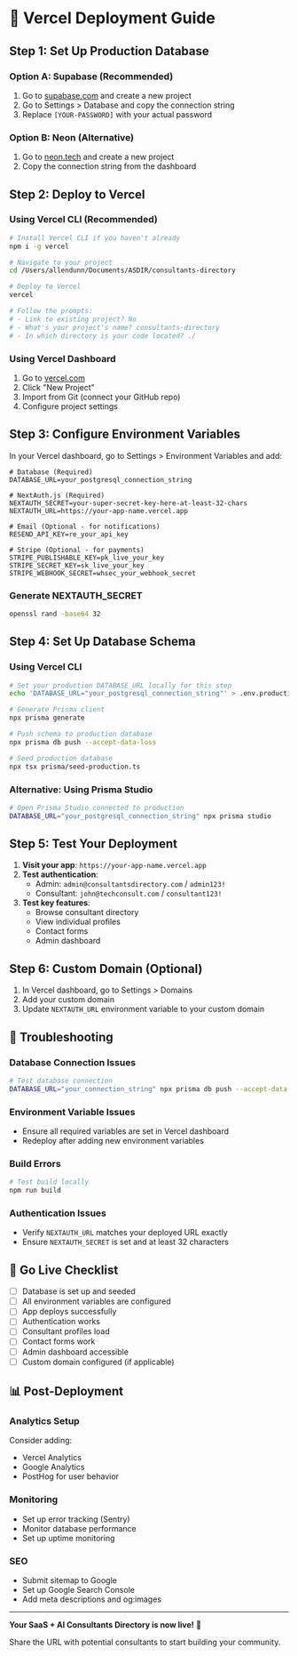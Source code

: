 # 🚀 Vercel Deployment Guide

## Step 1: Set Up Production Database

### Option A: Supabase (Recommended)
1. Go to [supabase.com](https://supabase.com) and create a new project
2. Go to Settings > Database and copy the connection string
3. Replace `[YOUR-PASSWORD]` with your actual password

### Option B: Neon (Alternative)
1. Go to [neon.tech](https://neon.tech) and create a new project
2. Copy the connection string from the dashboard

## Step 2: Deploy to Vercel

### Using Vercel CLI (Recommended)
```bash
# Install Vercel CLI if you haven't already
npm i -g vercel

# Navigate to your project
cd /Users/allendunn/Documents/ASDIR/consultants-directory

# Deploy to Vercel
vercel

# Follow the prompts:
# - Link to existing project? No
# - What's your project's name? consultants-directory
# - In which directory is your code located? ./
```

### Using Vercel Dashboard
1. Go to [vercel.com](https://vercel.com)
2. Click "New Project"
3. Import from Git (connect your GitHub repo)
4. Configure project settings

## Step 3: Configure Environment Variables

In your Vercel dashboard, go to Settings > Environment Variables and add:

```env
# Database (Required)
DATABASE_URL=your_postgresql_connection_string

# NextAuth.js (Required)
NEXTAUTH_SECRET=your-super-secret-key-here-at-least-32-chars
NEXTAUTH_URL=https://your-app-name.vercel.app

# Email (Optional - for notifications)
RESEND_API_KEY=re_your_api_key

# Stripe (Optional - for payments)
STRIPE_PUBLISHABLE_KEY=pk_live_your_key
STRIPE_SECRET_KEY=sk_live_your_key
STRIPE_WEBHOOK_SECRET=whsec_your_webhook_secret
```

### Generate NEXTAUTH_SECRET
```bash
openssl rand -base64 32
```

## Step 4: Set Up Database Schema

### Using Vercel CLI
```bash
# Set your production DATABASE_URL locally for this step
echo 'DATABASE_URL="your_postgresql_connection_string"' > .env.production

# Generate Prisma client
npx prisma generate

# Push schema to production database
npx prisma db push --accept-data-loss

# Seed production database
npx tsx prisma/seed-production.ts
```

### Alternative: Using Prisma Studio
```bash
# Open Prisma Studio connected to production
DATABASE_URL="your_postgresql_connection_string" npx prisma studio
```

## Step 5: Test Your Deployment

1. **Visit your app**: `https://your-app-name.vercel.app`
2. **Test authentication**:
   - Admin: `admin@consultantsdirectory.com` / `admin123!`
   - Consultant: `john@techconsult.com` / `consultant123!`
3. **Test key features**:
   - Browse consultant directory
   - View individual profiles
   - Contact forms
   - Admin dashboard

## Step 6: Custom Domain (Optional)

1. In Vercel dashboard, go to Settings > Domains
2. Add your custom domain
3. Update `NEXTAUTH_URL` environment variable to your custom domain

## 🔧 Troubleshooting

### Database Connection Issues
```bash
# Test database connection
DATABASE_URL="your_connection_string" npx prisma db push --accept-data-loss
```

### Environment Variable Issues
- Ensure all required variables are set in Vercel dashboard
- Redeploy after adding new environment variables

### Build Errors
```bash
# Test build locally
npm run build
```

### Authentication Issues
- Verify `NEXTAUTH_URL` matches your deployed URL exactly
- Ensure `NEXTAUTH_SECRET` is set and at least 32 characters

## 🎉 Go Live Checklist

- [ ] Database is set up and seeded
- [ ] All environment variables are configured
- [ ] App deploys successfully
- [ ] Authentication works
- [ ] Consultant profiles load
- [ ] Contact forms work
- [ ] Admin dashboard accessible
- [ ] Custom domain configured (if applicable)

## 📊 Post-Deployment

### Analytics Setup
Consider adding:
- Vercel Analytics
- Google Analytics
- PostHog for user behavior

### Monitoring
- Set up error tracking (Sentry)
- Monitor database performance
- Set up uptime monitoring

### SEO
- Submit sitemap to Google
- Set up Google Search Console
- Add meta descriptions and og:images

---

**Your SaaS + AI Consultants Directory is now live!** 🎉

Share the URL with potential consultants to start building your community.












